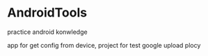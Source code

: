 # AndroidTools
practice android konwledge


app for get config from device,
project for test google upload plocy
